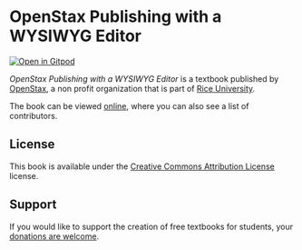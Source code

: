 # OpenStax Publishing with a WYSIWYG Editor

[![Open in Gitpod](https://gitpod.io/button/open-in-gitpod.svg)](https://gitpod.io/from-referrer/)

_OpenStax Publishing with a WYSIWYG Editor_ is a textbook published by [OpenStax](https://openstax.org/), a non profit organization that is part of [Rice University](https://www.rice.edu/).

The book can be viewed [online](https://github.com/cnx-user-books/cnxbook-openstax-publishing-with-a-wysiwyg-editor/releases/latest), where you can also see a list of contributors.

## License
This book is available under the [Creative Commons Attribution License](./LICENSE) license.

## Support
If you would like to support the creation of free textbooks for students, your [donations are welcome](https://riceconnect.rice.edu/donation/support-openstax-banner).
